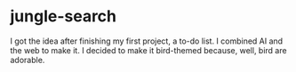 # jungle-search
I got the idea after finishing my first project, a to-do list. I combined AI and the web to make it. I decided to make it bird-themed because, well, bird are adorable.
